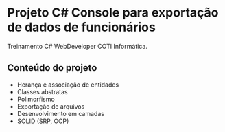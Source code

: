 # Projeto C# Console para exportação de dados de funcionários
Treinamento C# WebDeveloper COTI Informática.

## Conteúdo do projeto
* Herança e associação de entidades
* Classes abstratas
* Polimorfismo
* Exportação de arquivos
* Desenvolvimento em camadas
* SOLID (SRP, OCP)
